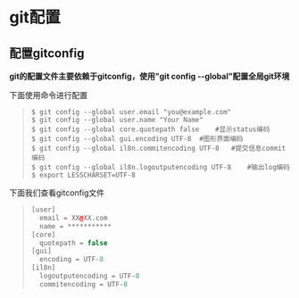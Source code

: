 # git配置

## 配置gitconfig

**git的配置文件主要依赖于gitconfig，使用"git config --global"配置全局git环境**

下面使用命令进行配置

> ```shell
> $ git config --global user.email "you@example.com"
> $ git config --global user.name "Your Name"
> $ git config --global core.quotepath false	#显示status编码
> $ git config --global gui.encoding UTF-8	#图形界面编码
> $ git config --global il8n.commitencoding UTF-8	#提交信息commit编码
> $ git config --global il8n.logoutputencoding UTF-8	#输出log编码
> $ export LESSCHARSET=UTF-8
> ```

下面我们查看gitconfig文件

> ```c++
> [user]
> 	email = XX@XX.com
> 	name = ***********
> [core]
> 	quotepath = false
> [gui]
> 	encoding = UTF-8
> [il8n]
> 	logoutputencoding = UTF-8
> 	commitencoding = UTF-8
> ```

